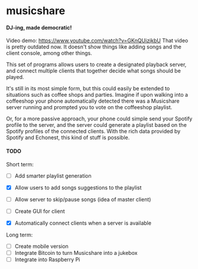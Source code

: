 # musicshare
#### DJ-ing, made democratic!

Video demo:  https://www.youtube.com/watch?v=GKnQUizjkbU
That video is pretty outdated now. It doesn't show things like adding songs and the client console, among other things.

This set of programs allows users to create a designated playback server, and
connect multiple clients that together decide what songs should be played.

It's still in its most simple form, but this could easily be extended to
situations such as coffee shops and parties. Imagine if upon walking into a
coffeeshop your phone automatically detected there was a Musicshare server
running and prompted you to vote on the coffeeshop playlist.

Or, for a more passive approach, your phone could simple send your Spotify profile to the
server, and the server could generate a playlist based on the Spotify profiles
of the connected clients. With the rich data provided by Spotify and Echonest,
this kind of stuff is possible.


#### TODO
Short term:
- [ ] Add smarter playlist generation
- [x] Allow users to add songs suggestions to the playlist
- [ ] Allow server to skip/pause songs (idea of master client)
- [ ] Create GUI for client
- [x] Automatically connect clients when a server is available


Long term:
- [ ] Create mobile version
- [ ] Integrate Bitcoin to turn Musicshare into a jukebox
- [ ] Integrate into Raspberry Pi
